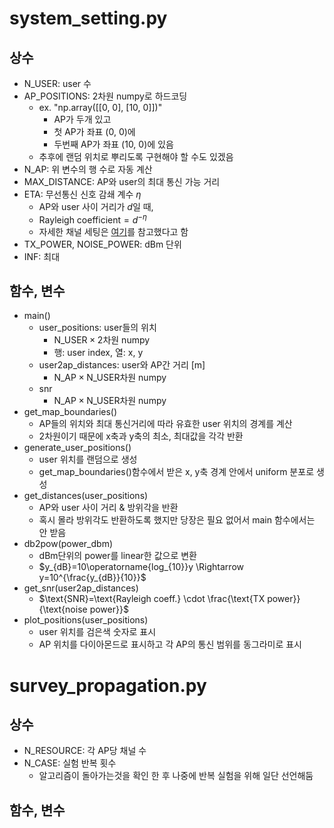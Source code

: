 # system_setting.py
## 상수
- N_USER: user 수
- AP_POSITIONS: 2차원 numpy로 하드코딩
  - ex. "np.array([[0, 0], [10, 0]])"
    -  AP가 두개 있고
    -  첫 AP가 좌표 (0, 0)에
    -  두번째 AP가 좌표 (10, 0)에 있음
  - 추후에 랜덤 위치로 뿌리도록 구현해야 할 수도 있겠음
- N_AP: 위 변수의 행 수로 자동 계산
- MAX_DISTANCE: AP와 user의 최대 통신 가능 거리
- ETA: 무선통신 신호 감쇄 계수 $\eta$
  - AP와 user 사이 거리가 $d$일 때,
  - $\text{Rayleigh coefficient}=d^{-\eta}$
  - 자세한 채널 세팅은 [여기](https://ecewireless.blogspot.com/2020/04/how-to-simulate-ber-capacity-and-outage.html)를 참고했다고 함
- TX_POWER, NOISE_POWER: dBm 단위
- INF: 최대
## 함수, 변수
- main()
  - user_positions: user들의 위치
    - $\text{N\_USER}\times 2$차원 numpy
    - 행: user index, 열: x, y
  - user2ap_distances: user와 AP간 거리 [m]
    - $\text{N\_AP}\times \text{N\_USER}$차원 numpy
  -  snr
     - $\text{N\_AP}\times \text{N\_USER}$차원 numpy
- get_map_boundaries()
  - AP들의 위치와 최대 통신거리에 따라 유효한 user 위치의 경계를 계산
  - 2차원이기 때문에 x축과 y축의 최소, 최대값을 각각 반환
- generate_user_positions()
  - user 위치를 랜덤으로 생성
  - get_map_boundaries()함수에서 받은 x, y축 경계 안에서 uniform 분포로 생성
- get_distances(user_positions)
  - AP와 user 사이 거리 & 방위각을 반환
  - 혹시 몰라 방위각도 반환하도록 했지만 당장은 필요 없어서 main 함수에서는 안 받음
- db2pow(power_dbm)
  - dBm단위의 power를 linear한 값으로 변환
  - $y_{dB}=10\operatorname{log_{10}}y \Rightarrow y=10^{\frac{y_{dB}}{10}}$
- get_snr(user2ap_distances)
  - $\text{SNR}=\text{Rayleigh coeff.} \cdot \frac{\text{TX power}}{\text{noise power}}$
- plot_positions(user_positions)
  - user 위치를 검은색 숫자로 표시
  - AP 위치를 다이아몬드로 표시하고 각 AP의 통신 범위를 동그라미로 표시


# survey_propagation.py
## 상수
- N_RESOURCE: 각 AP당 채널 수
- N_CASE: 실험 반복 횟수
  - 알고리즘이 돌아가는것을 확인 한 후 나중에 반복 실험을 위해 일단 선언해둠
## 함수, 변수